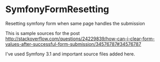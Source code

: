# SymfonyFormResetting
Resetting symfony form when same page handles the submission

This is sample sources for the post  http://stackoverflow.com/questions/24229839/how-can-i-clear-form-values-after-successful-form-submission/34576787#34576787

I've used Symfony 3.1 and important source files added here.
